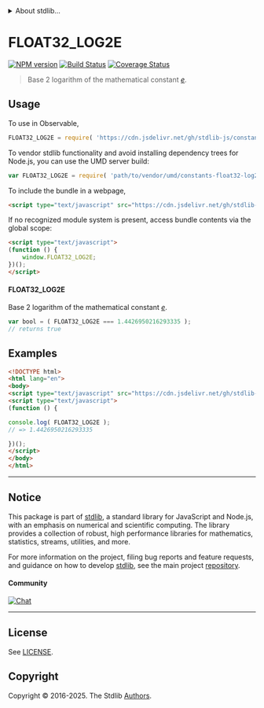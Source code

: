 <!--

@license Apache-2.0

Copyright (c) 2025 The Stdlib Authors.

Licensed under the Apache License, Version 2.0 (the "License");
you may not use this file except in compliance with the License.
You may obtain a copy of the License at

   http://www.apache.org/licenses/LICENSE-2.0

Unless required by applicable law or agreed to in writing, software
distributed under the License is distributed on an "AS IS" BASIS,
WITHOUT WARRANTIES OR CONDITIONS OF ANY KIND, either express or implied.
See the License for the specific language governing permissions and
limitations under the License.

-->


<details>
  <summary>
    About stdlib...
  </summary>
  <p>We believe in a future in which the web is a preferred environment for numerical computation. To help realize this future, we've built stdlib. stdlib is a standard library, with an emphasis on numerical and scientific computation, written in JavaScript (and C) for execution in browsers and in Node.js.</p>
  <p>The library is fully decomposable, being architected in such a way that you can swap out and mix and match APIs and functionality to cater to your exact preferences and use cases.</p>
  <p>When you use stdlib, you can be absolutely certain that you are using the most thorough, rigorous, well-written, studied, documented, tested, measured, and high-quality code out there.</p>
  <p>To join us in bringing numerical computing to the web, get started by checking us out on <a href="https://github.com/stdlib-js/stdlib">GitHub</a>, and please consider <a href="https://opencollective.com/stdlib">financially supporting stdlib</a>. We greatly appreciate your continued support!</p>
</details>

# FLOAT32_LOG2E

[![NPM version][npm-image]][npm-url] [![Build Status][test-image]][test-url] [![Coverage Status][coverage-image]][coverage-url] <!-- [![dependencies][dependencies-image]][dependencies-url] -->

> Base 2 logarithm of the mathematical constant [_e_][eulers-number].



<section class="usage">

## Usage

To use in Observable,

```javascript
FLOAT32_LOG2E = require( 'https://cdn.jsdelivr.net/gh/stdlib-js/constants-float32-log2-e@umd/browser.js' )
```

To vendor stdlib functionality and avoid installing dependency trees for Node.js, you can use the UMD server build:

```javascript
var FLOAT32_LOG2E = require( 'path/to/vendor/umd/constants-float32-log2-e/index.js' )
```

To include the bundle in a webpage,

```html
<script type="text/javascript" src="https://cdn.jsdelivr.net/gh/stdlib-js/constants-float32-log2-e@umd/browser.js"></script>
```

If no recognized module system is present, access bundle contents via the global scope:

```html
<script type="text/javascript">
(function () {
    window.FLOAT32_LOG2E;
})();
</script>
```

#### FLOAT32_LOG2E

Base 2 logarithm of the mathematical constant [_e_][eulers-number].

```javascript
var bool = ( FLOAT32_LOG2E === 1.4426950216293335 );
// returns true
```

</section>

<!-- /.usage -->

<section class="examples">

## Examples

<!-- TODO: better example -->

<!-- eslint no-undef: "error" -->

```html
<!DOCTYPE html>
<html lang="en">
<body>
<script type="text/javascript" src="https://cdn.jsdelivr.net/gh/stdlib-js/constants-float32-log2-e@umd/browser.js"></script>
<script type="text/javascript">
(function () {

console.log( FLOAT32_LOG2E );
// => 1.4426950216293335

})();
</script>
</body>
</html>
```

</section>

<!-- /.examples -->

<!-- C interface documentation. -->



<!-- Section for related `stdlib` packages. Do not manually edit this section, as it is automatically populated. -->

<section class="related">

</section>

<!-- /.related -->

<!-- Section for all links. Make sure to keep an empty line after the `section` element and another before the `/section` close. -->


<section class="main-repo" >

* * *

## Notice

This package is part of [stdlib][stdlib], a standard library for JavaScript and Node.js, with an emphasis on numerical and scientific computing. The library provides a collection of robust, high performance libraries for mathematics, statistics, streams, utilities, and more.

For more information on the project, filing bug reports and feature requests, and guidance on how to develop [stdlib][stdlib], see the main project [repository][stdlib].

#### Community

[![Chat][chat-image]][chat-url]

---

## License

See [LICENSE][stdlib-license].


## Copyright

Copyright &copy; 2016-2025. The Stdlib [Authors][stdlib-authors].

</section>

<!-- /.stdlib -->

<!-- Section for all links. Make sure to keep an empty line after the `section` element and another before the `/section` close. -->

<section class="links">

[npm-image]: http://img.shields.io/npm/v/@stdlib/constants-float32-log2-e.svg
[npm-url]: https://npmjs.org/package/@stdlib/constants-float32-log2-e

[test-image]: https://github.com/stdlib-js/constants-float32-log2-e/actions/workflows/test.yml/badge.svg?branch=main
[test-url]: https://github.com/stdlib-js/constants-float32-log2-e/actions/workflows/test.yml?query=branch:main

[coverage-image]: https://img.shields.io/codecov/c/github/stdlib-js/constants-float32-log2-e/main.svg
[coverage-url]: https://codecov.io/github/stdlib-js/constants-float32-log2-e?branch=main

<!--

[dependencies-image]: https://img.shields.io/david/stdlib-js/constants-float32-log2-e.svg
[dependencies-url]: https://david-dm.org/stdlib-js/constants-float32-log2-e/main

-->

[chat-image]: https://img.shields.io/gitter/room/stdlib-js/stdlib.svg
[chat-url]: https://app.gitter.im/#/room/#stdlib-js_stdlib:gitter.im

[stdlib]: https://github.com/stdlib-js/stdlib

[stdlib-authors]: https://github.com/stdlib-js/stdlib/graphs/contributors

[umd]: https://github.com/umdjs/umd
[es-module]: https://developer.mozilla.org/en-US/docs/Web/JavaScript/Guide/Modules

[deno-url]: https://github.com/stdlib-js/constants-float32-log2-e/tree/deno
[deno-readme]: https://github.com/stdlib-js/constants-float32-log2-e/blob/deno/README.md
[umd-url]: https://github.com/stdlib-js/constants-float32-log2-e/tree/umd
[umd-readme]: https://github.com/stdlib-js/constants-float32-log2-e/blob/umd/README.md
[esm-url]: https://github.com/stdlib-js/constants-float32-log2-e/tree/esm
[esm-readme]: https://github.com/stdlib-js/constants-float32-log2-e/blob/esm/README.md
[branches-url]: https://github.com/stdlib-js/constants-float32-log2-e/blob/main/branches.md

[stdlib-license]: https://raw.githubusercontent.com/stdlib-js/constants-float32-log2-e/main/LICENSE

[eulers-number]: https://en.wikipedia.org/wiki/E_%28mathematical_constant%29

</section>

<!-- /.links -->
